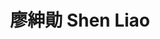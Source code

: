 ---
chinese_name: 廖紳勛
english_name: Shen Liao
title: 廖紳勛 Shen Liao
id: shenliao
collection: members
position: Part-time Research Assistant
type: part-time research assistant
department: 123
image_path: https://source.unsplash.com/collection/139386/600x600?a=.png
photo: shenliao.jpeg
blurb: 123
---